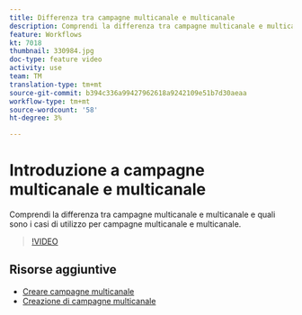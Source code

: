 ```yaml
---
title: Differenza tra campagne multicanale e multicanale
description: Comprendi la differenza tra campagne multicanale e multicanale e quali sono i casi di utilizzo per campagne multicanale e multicanale.
feature: Workflows
kt: 7018
thumbnail: 330984.jpg
doc-type: feature video
activity: use
team: TM
translation-type: tm+mt
source-git-commit: b394c336a99427962618a9242109e51b7d30aeaa
workflow-type: tm+mt
source-wordcount: '58'
ht-degree: 3%

---
```



# Introduzione a campagne multicanale e multicanale

Comprendi la differenza tra campagne multicanale e multicanale e quali sono i casi di utilizzo per campagne multicanale e multicanale.

>[!VIDEO](https://video.tv.adobe.com/v/330984?quality=12)

## Risorse aggiuntive

* [Creare campagne multicanale](/help/orchestrating-campaigns/cross-channel-campaigns.md)
* [Creazione di campagne multicanale](/help/orchestrating-campaigns/multi-channel-campaigns.md)

